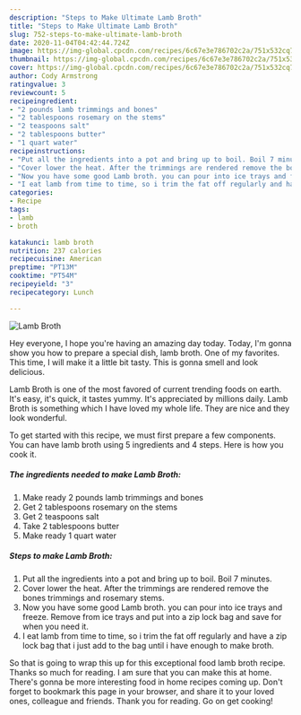```yaml
---
description: "Steps to Make Ultimate Lamb Broth"
title: "Steps to Make Ultimate Lamb Broth"
slug: 752-steps-to-make-ultimate-lamb-broth
date: 2020-11-04T04:42:44.724Z
image: https://img-global.cpcdn.com/recipes/6c67e3e786702c2a/751x532cq70/lamb-broth-recipe-main-photo.jpg
thumbnail: https://img-global.cpcdn.com/recipes/6c67e3e786702c2a/751x532cq70/lamb-broth-recipe-main-photo.jpg
cover: https://img-global.cpcdn.com/recipes/6c67e3e786702c2a/751x532cq70/lamb-broth-recipe-main-photo.jpg
author: Cody Armstrong
ratingvalue: 3
reviewcount: 5
recipeingredient:
- "2 pounds lamb trimmings and bones"
- "2 tablespoons rosemary on the stems"
- "2 teaspoons salt"
- "2 tablespoons butter"
- "1 quart water"
recipeinstructions:
- "Put all the ingredients into a pot and bring up to boil. Boil 7 minutes."
- "Cover lower the heat. After the trimmings are rendered remove the bones trimmings and rosemary stems."
- "Now you have some good Lamb broth. you can pour into ice trays and freeze. Remove from ice trays and put into a zip lock bag and save for when you need it."
- "I eat lamb from time to time, so i trim the fat off regularly and have a zip lock bag that i just add to the bag until i have enough to make broth."
categories:
- Recipe
tags:
- lamb
- broth

katakunci: lamb broth 
nutrition: 237 calories
recipecuisine: American
preptime: "PT13M"
cooktime: "PT54M"
recipeyield: "3"
recipecategory: Lunch

---
```



![Lamb Broth](https://img-global.cpcdn.com/recipes/6c67e3e786702c2a/751x532cq70/lamb-broth-recipe-main-photo.jpg)

Hey everyone, I hope you're having an amazing day today. Today, I'm gonna show you how to prepare a special dish, lamb broth. One of my favorites. This time, I will make it a little bit tasty. This is gonna smell and look delicious.



Lamb Broth is one of the most favored of current trending foods on earth. It's easy, it's quick, it tastes yummy. It's appreciated by millions daily. Lamb Broth is something which I have loved my whole life. They are nice and they look wonderful.


To get started with this recipe, we must first prepare a few components. You can have lamb broth using 5 ingredients and 4 steps. Here is how you cook it.

<!--inarticleads1-->

##### The ingredients needed to make Lamb Broth:

1. Make ready 2 pounds lamb trimmings and bones
1. Get 2 tablespoons rosemary on the stems
1. Get 2 teaspoons salt
1. Take 2 tablespoons butter
1. Make ready 1 quart water




<!--inarticleads2-->

##### Steps to make Lamb Broth:

1. Put all the ingredients into a pot and bring up to boil. Boil 7 minutes.
1. Cover lower the heat. After the trimmings are rendered remove the bones trimmings and rosemary stems.
1. Now you have some good Lamb broth. you can pour into ice trays and freeze. Remove from ice trays and put into a zip lock bag and save for when you need it.
1. I eat lamb from time to time, so i trim the fat off regularly and have a zip lock bag that i just add to the bag until i have enough to make broth.




So that is going to wrap this up for this exceptional food lamb broth recipe. Thanks so much for reading. I am sure that you can make this at home. There's gonna be more interesting food in home recipes coming up. Don't forget to bookmark this page in your browser, and share it to your loved ones, colleague and friends. Thank you for reading. Go on get cooking!
